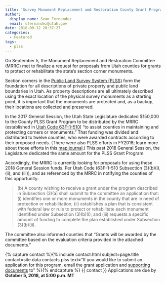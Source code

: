 ```yaml
---
title: 'Survey Monument Replacement and Restoration County Grant Program 2018 Updates'
author:
  display_name: Sean Fernandez
  email: sfernandez@utah.gov
date: 2018-09-12 20:37:27
categories:
  - Featured
tags:
  - plss
---
```


On September 5, the Monument Replacement and Restoration Committee (MRRC) met to finalize a request for proposals from Utah counties for grants to protect or rehabilitate the state’s section corner monuments.

Section corners in the [Public Land Survey System (PLSS)](/developer/applications/plss/) form the foundation for all descriptions of private property and public land boundaries in Utah. As property descriptions are all ultimately described using the exact location of the physical survey monuments as a starting point, it is important that the monuments are protected and, as a backup, their locations are collected and preserved.

In the 2017 General Session, the Utah State Legislature dedicated $150,000 to the County PLSS Grant Program to be distributed by the MRRC (established in [Utah Code 63F-1-510](https://le.utah.gov/xcode/Title63F/Chapter1/63F-1-S510.html)) “to assist counties in maintaining and protecting corners or monuments.” That funding was divided and distributed to twelve counties, who were awarded contracts according to their proposed needs. (There were also PLSS efforts in FY2016; learn more about those efforts in this [map journal](https://www.arcgis.com/apps/MapJournal/index.html?appid=e7af1328152a4ba786ab6a733e5cb0b5).) This past 2018 General Session, the Legislature dedicated the same amount for the PLSS Grant Program.

Accordingly, the MRRC is currently looking for proposals for using these 2018 General Session funds. Per Utah Code (63F-1-510 Subsection (3)(b)(i), (ii), and (iii)), and as referenced by the MRRC in notifying the counties of this opportunity:

>(b) A county wishing to receive a grant under the program described in Subsection (3)(a) shall submit to the committee an application that:
>   (i) identifies one or more monuments in the county that are in need of protection or rehabilitation;
>   (ii) establishes a plan that is consistent with federal law or rule to protect or rehabilitate each monument identified under Subsection (3)(b)(i); and
>   (iii) requests a specific amount of funding to complete the plan established under Subsection (3)(b)(ii).

The committee also informed counties that “Grants will be awarded by the committee based on the evaluation criteria provided in the attached documents.”

{% capture contact %}{% include contact.html subject=page.title contact=site.data.contacts.plss text="If you would like to submit an application for this program, email the grant application and [supporting documents](https://drive.google.com/drive/folders/1nvi5bMQDJoz6DX-UPSXy5ONK6LWnt6BL?usp=sharing) to" %}{% endcapture %}
{{ contact }} Applications are due by **October 5, 2018, at 5:00 p.m. MT**
